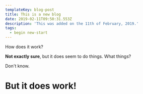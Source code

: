 ```yaml
---
templateKey: blog-post
title: This is a new blog
date: 2019-02-11T09:50:31.553Z
description: 'This was added on the 11th of February, 2019.'
tags:
  - begin new-start
---
```

How does it work?

**Not exactly sure**, but it does seem to do things. What things?

Don't know.

# But it does work!
